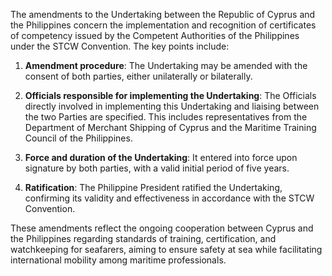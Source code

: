 The amendments to the Undertaking between the Republic of Cyprus and the Philippines concern the implementation and recognition of certificates of competency issued by the Competent Authorities of the Philippines under the STCW Convention. The key points include:

1. **Amendment procedure**: The Undertaking may be amended with the consent of both parties, either unilaterally or bilaterally.

2. **Officials responsible for implementing the Undertaking**: The Officials directly involved in implementing this Undertaking and liaising between the two Parties are specified. This includes representatives from the Department of Merchant Shipping of Cyprus and the Maritime Training Council of the Philippines.

3. **Force and duration of the Undertaking**: It entered into force upon signature by both parties, with a valid initial period of five years.

4. **Ratification**: The Philippine President ratified the Undertaking, confirming its validity and effectiveness in accordance with the STCW Convention.

These amendments reflect the ongoing cooperation between Cyprus and the Philippines regarding standards of training, certification, and watchkeeping for seafarers, aiming to ensure safety at sea while facilitating international mobility among maritime professionals.